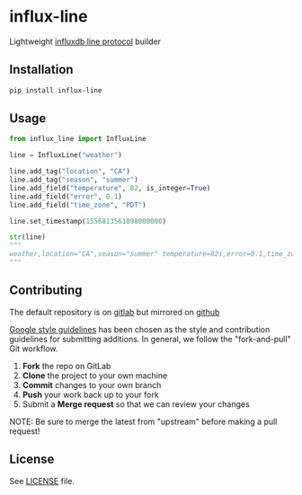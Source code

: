 # influx-line

Lightweight [influxdb line protocol](https://docs.influxdata.com/influxdb/v2.3/write_protocols/line_protocol_tutorial) builder

## Installation

```bash
pip install influx-line
```

## Usage

```python
from influx_line import InfluxLine 

line = InfluxLine("weather")

line.add_tag("location", "CA")
line.add_tag("season", "summer")
line.add_field("temperature", 82, is_integer=True)
line.add_field("error", 0.1)
line.add_field("time_zone", "PDT")

line.set_timestamp(1556813561098000000)

str(line)
"""
weather,location="CA",season="summer" temperature=82i,error=0.1,time_zone="PDT" 1556813561098000000
"""

```

## Contributing

The default repository is on [gitlab](https://gitlab.com/functionoffunction/influx-line) but mirrored on [github](https://github.com/functionoffunction/influx-line)

[Google style guidelines](https://google.github.io/styleguide/) has been chosen as the style and contribution guidelines for submitting additions. In general, we follow the "fork-and-pull" Git workflow.

 1. **Fork** the repo on GitLab
 2. **Clone** the project to your own machine
 3. **Commit** changes to your own branch
 4. **Push** your work back up to your fork
 5. Submit a **Merge request** so that we can review your changes

NOTE: Be sure to merge the latest from "upstream" before making a pull request!

## License

See [LICENSE](https://github.com/functionoffunction/influx-line/blob/main/LICENSE) file.
